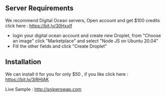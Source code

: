 ## Server Requirements

We recommend Digital Ocean servers, Open account and get $100 credits click here : https://bit.ly/30HxxIf

* login your digital ocean account and create new Droplet, from "Choose an image" click "Marketplace" and select "Node JS on Ubuntu 20.04" 
* Fill the other fields and click "Create Droplet"

## Installation

We can install it for you for only $50 , if you like click here : https://bit.ly/3jRHIAK


Live Sample : http://sniperswap.com